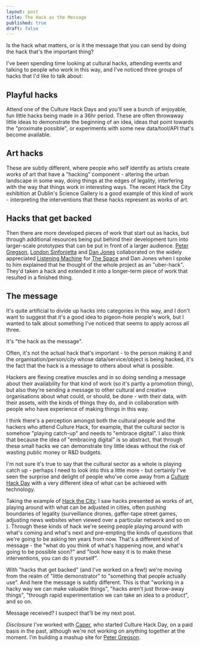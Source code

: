 ```yaml
--- 
layout: post
title: The Hack as the Message
published: true
draft: false
---
```

Is the hack what matters, or is it the message that you can send by doing the hack that's the important thing?

I've been spending time looking at cultural hacks, attending events and talking to people who work in this way, and I've noticed three groups of hacks that I'd like to talk about:

## Playful hacks

Attend one of the Culture Hack Days and you'll see a bunch of enjoyable, fun little hacks being made in a 36hr period. These are often throwaway little ideas to demonstrate the beginning of an idea, ideas that point towards the "proximate possible", or experiments with some new data/tool/API that's become available.

## Art hacks
 
These are subtly different, where people who self identify as artists create works of art that have a "hacking" component - altering the urban landscape in some way, doing things at the edges of legality, interfering with the way that things work in interesting ways. The recent Hack the City exhibition at Dublin's Science Gallery is a good example of this kind of work - interpreting the interventions that these hacks represent as works of art.

## Hacks that get backed

Then there are more developed pieces of work that start out as hacks, but through additional resources being put behind their development turn into larger-scale prototypes that can be put in front of a larger audience. [Peter Gregson](http://petergregson.co.uk), [London Sinfonietta](http://www.londonsinfonietta.org.uk/) and  [Dan Jones](https://twitter.com/#!/ideoforms/) collaborated on the widely appreciated [Listening Machine](http://www.thelisteningmachine.org/) for [The Space](http://thespace.org/) and Dan Jones when I spoke to him explained that he thought of the whole project as an "uber-hack". They'd taken a hack and extended it into a longer-term piece of work that resulted in a finished thing.

## The message

It's quite artificial to divide up hacks into categories in this way, and I don't want to suggest that it's a good idea to pigeon-hole people's work, but I wanted to talk about something I've noticed that seems to apply across all three. 

It's "the hack as the message". 

Often, it's not the actual hack that's important - to the person making it and the organisation/person/city whose data/service/object is being hacked, it's the fact that the hack is a message to others about what is possible.

Hackers are flexing creative muscles and in so doing sending a message about their availability for that kind of work (so it's partly a promotion thing), but also they're sending a message to other cultural and creative organisations about what could, or should, be done - with their data, with their assets, with the kinds of things they do, and in collaboration with people who have experience of making things in this way.

I think there's a perception amongst both the cultural people and the hackers who attend Culture Hack, for example, that the cultural sector is somehow "playing catch-up" and needs to "embrace digital". I also think that because the idea of "embracing digital" is so abstract, that through these small hacks we can demonstrate tiny little ideas without the risk of wasting public money or R&D budgets. 

I'm not sure it's true to say that the cultural sector as a whole is playing catch up - perhaps I need to look into this a little more - but certainly I've seen the surprise and delight of people who've come away from a [Culture Hack Day](http://culturehackday.org.uk) with a very different idea of what can be achieved with technology. 

Taking the example of [Hack the City](http://sciencegallery.com/hackthecity), I saw hacks presented as works of art, playing around with what can be adjusted in cities, often pushing boundaries of legality (surveillance drones, gaffer-tape street games, adjusting news websites when viewed over a particular network and so on ). Through these kinds of hack we're seeing people playing around with what's coming and what's next and pre-empting the kinds of questions that we're going to be asking ten years from now. That's a different kind of message - the "what do you think of what's happening now, and what's going to be possible soon?" and "look how easy it is to make these interventions, you can do it yourself".

With "hacks that get backed" (and I've worked on a few!) we're moving from the realm of "little demonstrator" to "something that people actually use". And here the message is subtly different. This is that "working in a hacky way we can make valuable things", "hacks aren't just throw-away things", "through rapid experimentation we can take an idea to a product", and so on.

Message received? I suspect that'll be my next post.

*Disclosure* I've worked with [Caper](http://wearecaper.com), who started Culture Hack Day, on a paid basis in the past, although we're not working on anything together at the moment. I'm building a mashup site for [Peter Gregson](http://petergregson.co.uk).
